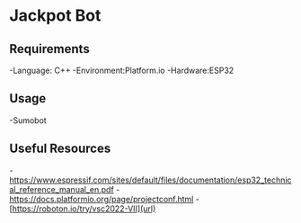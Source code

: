 # Jackpot Bot
## Requirements
-Language: C++
-Environment:Platform.io
-Hardware:ESP32
## Usage
-Sumobot
## Useful Resources
-https://www.espressif.com/sites/default/files/documentation/esp32_technical_reference_manual_en.pdf
-https://docs.platformio.org/page/projectconf.html
-[https://roboton.io/try/vsc2022-VII](url)


